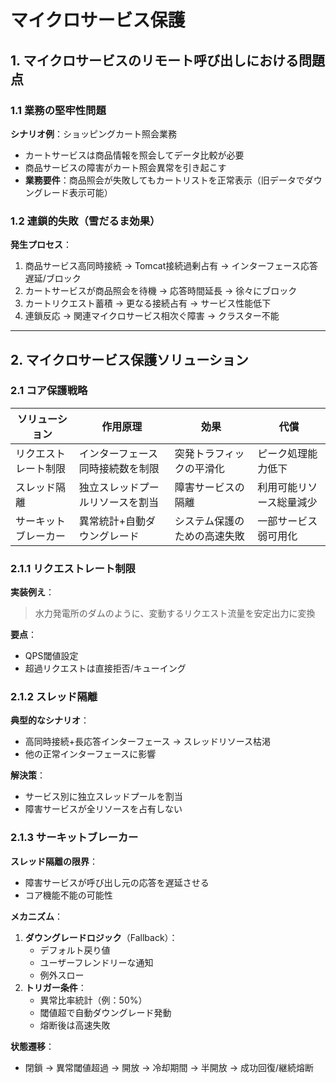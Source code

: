 # マイクロサービス保護

## 1. マイクロサービスのリモート呼び出しにおける問題点

### 1.1 業務の堅牢性問題
**シナリオ例**：ショッピングカート照会業務  
- カートサービスは商品情報を照会してデータ比較が必要  
- 商品サービスの障害がカート照会異常を引き起こす  
- **業務要件**：商品照会が失敗してもカートリストを正常表示（旧データでダウングレード表示可能）

### 1.2 連鎖的失敗（雪だるま効果）
**発生プロセス**：  
1. 商品サービス高同時接続 → Tomcat接続過剰占有 → インターフェース応答遅延/ブロック  
2. カートサービスが商品照会を待機 → 応答時間延長 → 徐々にブロック  
3. カートリクエスト蓄積 → 更なる接続占有 → サービス性能低下  
4. 連鎖反応 → 関連マイクロサービス相次ぐ障害 → クラスター不能  

---

## 2. マイクロサービス保護ソリューション

### 2.1 コア保護戦略
| ソリューション | 作用原理                          | 効果                          | 代償                  |
|--------------|-----------------------------------|-----------------------------|-----------------------|
| リクエストレート制限 | インターフェース同時接続数を制限   | 突発トラフィックの平滑化     | ピーク処理能力低下    |
| スレッド隔離   | 独立スレッドプールリソースを割当   | 障害サービスの隔離           | 利用可能リソース総量減少 |
| サーキットブレーカー | 異常統計+自動ダウングレード       | システム保護のための高速失敗  | 一部サービス弱可用化  |

### 2.1.1 リクエストレート制限
**実装例え**：  
> 水力発電所のダムのように、変動するリクエスト流量を安定出力に変換

**要点**：
- QPS閾値設定
- 超過リクエストは直接拒否/キューイング

### 2.1.2 スレッド隔離
**典型的なシナリオ**：  
- 高同時接続+長応答インターフェース → スレッドリソース枯渇  
- 他の正常インターフェースに影響  

**解決策**：  
- サービス別に独立スレッドプールを割当
- 障害サービスが全リソースを占有しない

### 2.1.3 サーキットブレーカー
**スレッド隔離の限界**：  
- 障害サービスが呼び出し元の応答を遅延させる  
- コア機能不能の可能性  

**メカニズム**：  
1. **ダウングレードロジック**（Fallback）：  
   - デフォルト戻り値  
   - ユーザーフレンドリーな通知  
   - 例外スロー  
2. **トリガー条件**：  
   - 異常比率統計（例：50%）  
   - 閾値超で自動ダウングレード発動  
   - 熔断後は高速失敗  

**状態遷移**：  
- 閉鎖 → 異常閾値超過 → 開放 → 冷却期間 → 半開放 → 成功回復/継続熔断
